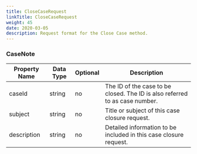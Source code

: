 ```yaml
---
title: CloseCaseRequest
linkTitle: CloseCaseRequest
weight: 45
date: 2020-03-05
description: Request format for the Close Case method.
---
```


### CaseNote

| Property Name | Data Type | Optional | Description |
|---------------|-----------|----------|-------------|
| caseId        | string    |       no | The ID of the case to be closed. The ID is also referred to as case number. |
| subject       | string    |       no | Title or subject of this case closure request. |
| description   | string    |       no | Detailed information to be included in this case closure request. |
